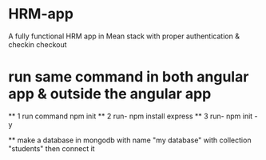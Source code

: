 # HRM-app
A fully functional HRM app in Mean stack with proper authentication &amp; checkin checkout

# run same command in both angular app & outside the angular app
** 1 run command npm init 
** 2 run- npm install express 
** 3 run- npm init -y

** make a database in mongodb with name "my database" with collection "students" then connect it

